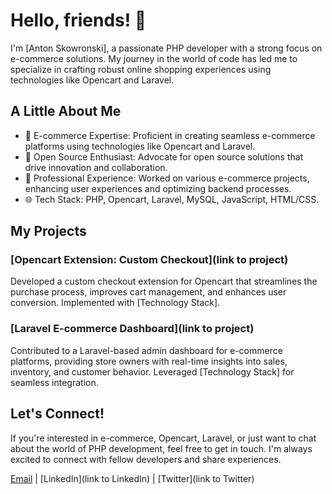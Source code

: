 # Hello, friends! 👋

I'm [Anton Skowronski], a passionate PHP developer with a strong focus on e-commerce solutions. My journey in the world of code has led me to specialize in crafting robust online shopping experiences using technologies like Opencart and Laravel.

## A Little About Me

- 🛒 E-commerce Expertise: Proficient in creating seamless e-commerce platforms using technologies like Opencart and Laravel.
- 🚀 Open Source Enthusiast: Advocate for open source solutions that drive innovation and collaboration.
- 💼 Professional Experience: Worked on various e-commerce projects, enhancing user experiences and optimizing backend processes.
- 🌐 Tech Stack: PHP, Opencart, Laravel, MySQL, JavaScript, HTML/CSS.

## My Projects

### [Opencart Extension: Custom Checkout](link to project)

Developed a custom checkout extension for Opencart that streamlines the purchase process, improves cart management, and enhances user conversion. Implemented with [Technology Stack].

### [Laravel E-commerce Dashboard](link to project)

Contributed to a Laravel-based admin dashboard for e-commerce platforms, providing store owners with real-time insights into sales, inventory, and customer behavior. Leveraged [Technology Stack] for seamless integration.

## Let's Connect!

If you're interested in e-commerce, Opencart, Laravel, or just want to chat about the world of PHP development, feel free to get in touch. I'm always excited to connect with fellow developers and share experiences.

[Email](mailto:your@email.com) | [LinkedIn](link to LinkedIn) | [Twitter](link to Twitter)

<!---
Antonlark/Antonlark is a ✨ special ✨ repository because its `README.md` (this file) appears on your GitHub profile.
You can click the Preview link to take a look at your changes.
--->
